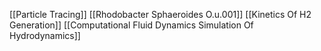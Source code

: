 [[Particle Tracing]]
[[Rhodobacter Sphaeroides O.u.001]]
[[Kinetics Of H2 Generation]]
[[Computational Fluid Dynamics Simulation Of Hydrodynamics]]
